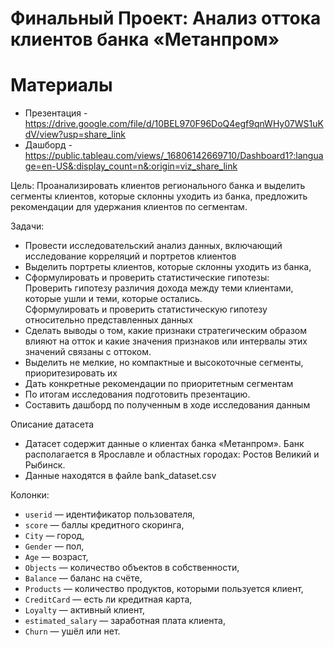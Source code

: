 # Финальный Проект: Анализ оттока клиентов банка «Метанпром»

# Материалы
* Презентация - https://drive.google.com/file/d/10BEL970F96DoQ4egf9qnWHy07WS1uKdV/view?usp=share_link
* Дашборд - https://public.tableau.com/views/_16806142669710/Dashboard1?:language=en-US&:display_count=n&:origin=viz_share_link

Цель: Проанализировать клиентов регионального банка и выделить сегменты клиентов, которые склонны уходить из банка, предложить рекомендации для удержания клиентов по сегментам.

Задачи: 
- Провести исследовательский анализ данных, включающий исследование корреляций и портретов клиентов
- Выделить портреты клиентов, которые склонны уходить из банка,
- Сформулировать и проверить статистические гипотезы:  
    Проверить гипотезу различия дохода между теми клиентами, которые ушли и теми, которые остались.  
    Сформулировать и проверить статистическую гипотезу относительно представленных данных
- Сделать выводы о том, какие признаки стратегическим образом влияют на отток и какие значения признаков или интервалы этих значений связаны с оттоком.
- Выделить не мелкие, но компактные и высокоточные сегменты, приоритезировать их
- Дать конкретные рекомендации по приоритетным сегментам
- По итогам исследования подготовить презентацию.
- Составить дашборд по полученным в ходе исследования данным

Описание датасета

* Датасет содержит данные о клиентах банка «Метанпром». Банк располагается в Ярославле и областных городах: Ростов Великий и Рыбинск.
* Данные находятся в файле bank_dataset.csv

Колонки:

- `userid` — идентификатор пользователя,
- `score` — баллы кредитного скоринга,
- `City` — город,
- `Gender` — пол,
- `Age` — возраст,
- `Objects` — количество объектов в собственности,
- `Balance` — баланс на счёте,
- `Products` — количество продуктов, которыми пользуется клиент,
- `CreditCard` — есть ли кредитная карта,
- `Loyalty` — активный клиент,
- `estimated_salary` — заработная плата клиента,
- `Churn` — ушёл или нет.
